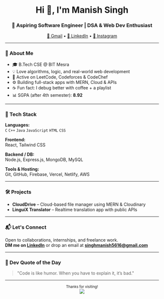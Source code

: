 <h1 align="center">Hi 👋, I'm Manish Singh</h1>
<h3 align="center">🚀 Aspiring Software Engineer | DSA & Web Dev Enthusiast</h3>

<p align="center">
  <a href="mailto:singhmanish5616@gmail.com">📧 Gmail</a> •
  <a href="https://www.linkedin.com/in/manishsingh5616/">🔗 LinkedIn</a> •
  <a href="https://www.instagram.com/singh.manish._/">📸 Instagram</a>
</p>

---

### 🧠 About Me

- 🎓 B.Tech CSE @ BIT Mesra  
- 💡 Love algorithms, logic, and real-world web development  
- 🧩 Active on LeetCode, Codeforces & CodeChef  
- ⚙️ Building full-stack apps with MERN, Cloud & APIs  
- ☕ Fun fact: I debug better with coffee + a playlist  
- 📊 SGPA (after 4th semester): **8.92**

---

### 🚀 Tech Stack

**Languages:**  
`C` `C++` `Java` `JavaScript` `HTML` `CSS`

**Frontend:**  
React, Tailwind CSS

**Backend / DB:**  
Node.js, Express.js, MongoDB, MySQL

**Tools & Hosting:**  
Git, GitHub, Firebase, Vercel, Netlify, AWS

---

### 🛠️ Projects

- **CloudDrive** – Cloud-based file manager using MERN & Cloudinary  
- **LinguiX Translator** – Realtime translation app with public APIs

---

### 📬 Let's Connect

Open to collaborations, internships, and freelance work.  
**DM me on [LinkedIn](https://www.linkedin.com/in/manishsingh5616/)** or drop an email at **singhmanish5616@gmail.com**

---

### 💬 Dev Quote of the Day

> "Code is like humor. When you have to explain it, it’s bad."

---

<p align="center">
  <sub>Thanks for visiting!</sub><br>
  <img src="https://komarev.com/ghpvc/?username=ManishSingh5616&label=Profile%20views&color=0e75b6&style=flat" />
</p>
